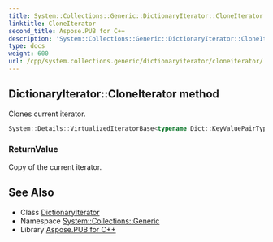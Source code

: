 ```yaml
---
title: System::Collections::Generic::DictionaryIterator::CloneIterator method
linktitle: CloneIterator
second_title: Aspose.PUB for C++
description: 'System::Collections::Generic::DictionaryIterator::CloneIterator method. Clones current iterator in C++.'
type: docs
weight: 600
url: /cpp/system.collections.generic/dictionaryiterator/cloneiterator/
---
```

## DictionaryIterator::CloneIterator method


Clones current iterator.

```cpp
System::Details::VirtualizedIteratorBase<typename Dict::KeyValuePairType> * System::Collections::Generic::DictionaryIterator<Dict>::CloneIterator() const override
```


### ReturnValue

Copy of the current iterator.

## See Also

* Class [DictionaryIterator](../)
* Namespace [System::Collections::Generic](../../)
* Library [Aspose.PUB for C++](../../../)
